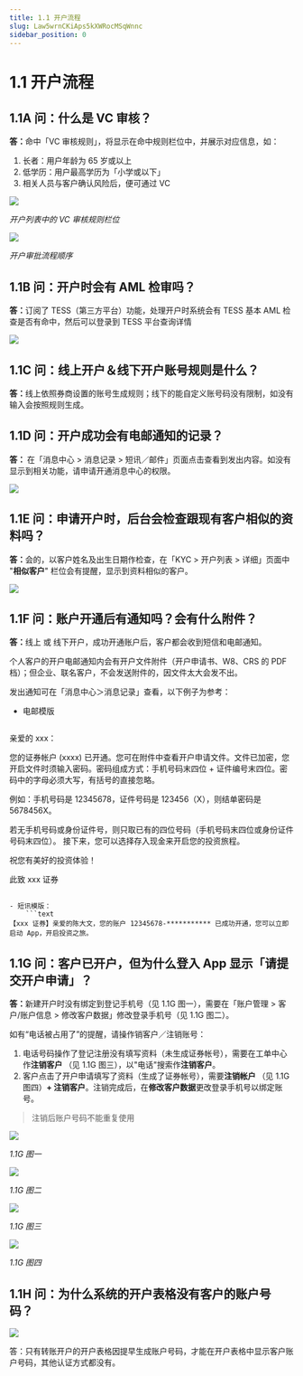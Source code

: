 ```yaml
---
title: 1.1 开户流程
slug: Law5wrnCKiAps5kXWRocMSqWnnc
sidebar_position: 0
---
```



# 1.1 开户流程

## 1.1A 问：什么是 VC 审核？

<b>答：</b>命中「VC 审核规则」，将显示在命中规则栏位中，并展示对应信息，如：

1. 长者：用户年龄为 65 岁或以上
2. 低学历：用户最高学历为「小学或以下」
3. 相关人员与客户确认风险后，便可通过 VC

<img src="/assets/BOifbtf6GoMejdxL9CHcro3mnAh.png" src-width="2594" src-height="1048" align="center"/>

<em>开户列表中的 VC 审核规则栏位</em>

<img src="/assets/FDu3bNZ9roiraYxuiTrca461ndg.png" src-width="1298" src-height="291" align="center"/>

<em>开户审批流程顺序</em>

## 1.1B 问：开户时会有 AML 检审吗？

<b>答：</b>订阅了 TESS（第三方平台）功能，处理开户时系统会有 TESS 基本 AML 检查是否有命中，然后可以登录到 TESS 平台查询详情

<img src="/assets/Tes1bf5T4ofUa1xVLUjcDyO5nuc.png" src-width="2794" src-height="735" align="center"/>

## 1.1C 问：线上开户＆线下开户账号规则是什么？

<b>答：</b>线上依照券商设置的账号生成规则；线下的能自定义账号码没有限制，如没有输入会按照规则生成。

## 1.1D 问：开户成功会有电邮通知的记录？

<b>答： </b>在「消息中心 &gt; 消息记录 &gt; 短讯／邮件」页面点击查看到发出内容。如没有显示到相关功能，请申请开通消息中心的权限。

<img src="/assets/VsmZbtekgofG83xTKyOcfgg8ncb.png" src-width="2390" src-height="626" align="center"/>

## 1.1E 问：申请开户时，后台会检查跟现有客户相似的资料吗？

<b>答：</b>会的，以客户姓名及出生日期作检查，在「KYC &gt; 开户列表 &gt; 详细」页面中 "<b>相似客户</b>" 栏位会有提醒，显示到资料相似的客户。

<img src="/assets/CSWKbLFQEoGTKLxTNvfc7AwPnvz.png" src-width="2484" src-height="990" align="center"/>

## 1.1F 问：账户开通后有通知吗？会有什么附件？

<b>答：</b>线上 或 线下开户，成功开通账户后，客户都会收到短信和电邮通知。

个人客户的开户电邮通知内会有开户文件附件（开户申请书、W8、CRS 的 PDF 档）；但企业、联名客户，不会发送附件的，因文件太大会发不出。

发出通知可在「消息中心＞消息记录」查看，以下例子为参考：

- 电邮模版
    ```text
亲爱的 xxx： 

您的证券帐户 (xxxx) 已开通。您可在附件中查看开户申请文件。文件已加密，您开启文件时须输入密码。密码组成方式：手机号码末四位 + 证件编号末四位。密码中的字母必须大写，有括号的直接忽略。

例如：手机号码是 12345678，证件号码是 123456（X），则结单密码是 5678456X。

若无手机号码或身份证件号，则只取已有的四位号码（手机号码末四位或身份证件号码末四位）。 
接下来，您可以选择存入现金来开启您的投资旅程。

祝您有美好的投资体验！

此致 
xxx 证券
```

- 短讯模版：
    ```text
【xxx 证券】亲爱的陈大文，您的账户 12345678-*********** 已成功开通，您可以立即启动 App，开启投资之旅。
```

## 1.1G 问：客户已开户，但为什么登入 App 显示「请提交开户申请」？

<b>答：</b>新建开户时没有绑定到登记手机号（见 1.1G 图一），需要在「账户管理 &gt; 客户/账户信息 &gt; 修改客户数据」修改登录手机号（见 1.1G 图二）。

如有“电话被占用了”的提醒，请操作销客户／注销账号：

1. 电话号码操作了登记注册没有填写资料（未生成证券帐号），需要在工单中心作<b>注销客户 </b>（见 1.1G 图三），以"电话"搜索作<b>注销客户</b>。
2. 客户点击了开户申请填写了资料（生成了证券帐号），需要<b>注销帐户 </b>（见 1.1G 图四）<b>+ 注销客户</b>。注销完成后，在<b>修改客户数据</b>更改登录手机号以绑定账号。

> 注销后账户号码不能重复使用

<img src="/assets/WZwYb0CBFoLrKhxZ93UcOjchnpw.png" src-width="2654" src-height="1114" align="center"/>

<em>1.1G 图一</em>

<img src="/assets/VFbLbMrqZoQ6ONxyUixcwoUNnpe.png" src-width="2654" src-height="1368" align="center"/>

<em>1.1G 图二</em>

<img src="/assets/PbRFbFtYFo7YSixpg3EcF5yYnag.png" src-width="2656" src-height="1286" align="center"/>

<em>1.1G 图三</em>

<img src="/assets/Oy4abwGxMoXIJpxG1aWcG9n8nzf.png" src-width="2660" src-height="1308" align="center"/>

<em>1.1G 图四</em>

## 1.1H 问：为什么系统的开户表格没有客户的账户号码？

<img src="/assets/Tze7bPGwhoe0hexWrNIcecW6nZd.png" src-width="2322" src-height="1094" align="center"/>

答：只有转账开户的开户表格因提早生成账户号码，才能在开户表格中显示客户账户号码，其他认证方式都没有。

